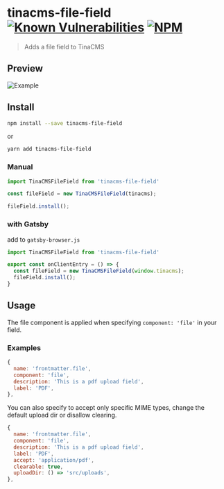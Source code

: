 # tinacms-file-field [![Known Vulnerabilities](https://snyk.io/test/github/mmintel/tinacms-file-field/badge.svg?targetFile=packages/tinacms-file-field/package.json)](https://snyk.io/test/github/mmintel/tinacms-condition-field?targetFile=packages/tinacms-file-field/package.json) [![NPM](https://img.shields.io/npm/v/tinacms-file-field.svg)](https://www.npmjs.com/package/tinacms-file-field)

> Adds a file field to TinaCMS

## Preview
![Example](https://raw.githubusercontent.com/mmintel/tinacms-fields/master/packages/tinacms-file-field/docs/assets/example.gif)

## Install

```bash
npm install --save tinacms-file-field
```

or

```bash
yarn add tinacms-file-field
```

### Manual
```jsx
import TinaCMSFileField from 'tinacms-file-field'

const fileField = new TinaCMSFileField(tinacms);

fileField.install();
```

### with Gatsby
add to `gatsby-browser.js`
```jsx
import TinaCMSFileField from 'tinacms-file-field'

export const onClientEntry = () => {
  const fileField = new TinaCMSFileField(window.tinacms);
  fileField.install();
}
```

## Usage
The file component is applied when specifying `component: 'file'` in your field.

### Examples
```js
{
  name: 'frontmatter.file',
  component: 'file',
  description: 'This is a pdf upload field',
  label: 'PDF',
},
```

You can also specify to accept only specific MIME types, change the default upload dir or disallow clearing.

```js
{
  name: 'frontmatter.file',
  component: 'file',
  description: 'This is a pdf upload field',
  label: 'PDF',
  accept: 'application/pdf',
  clearable: true,
  uploadDir: () => 'src/uploads',
},
```
